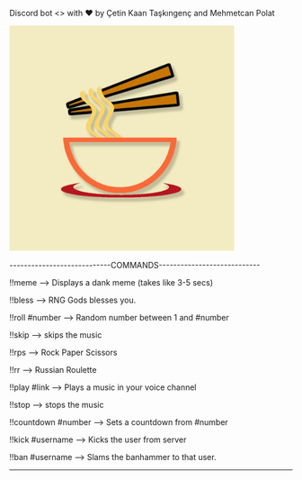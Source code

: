 Discord bot <> with ❤️ by Çetin Kaan Taşkıngenç and Mehmetcan Polat

<img src="images/noodle.png" width="400" height="400">

----------------------------COMMANDS----------------------------

!!meme -->   Displays a dank meme (takes like 3-5 secs)

!!bless -->   RNG Gods blesses you.

!!roll #number -->   Random number between 1 and #number

!!skip -->   skips the music

!!rps -->   Rock Paper Scissors

!!rr -->   Russian Roulette

!!play #link -->   Plays a music in your voice channel

!!stop -->   stops the music

!!countdown #number -->   Sets a countdown from #number

!!kick #username -->   Kicks the user from server

!!ban #username -->   Slams the banhammer to that user.

-----------------------------------------------------------------------
